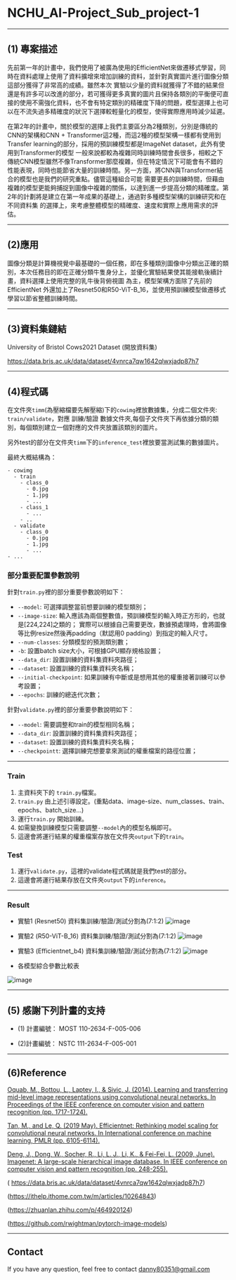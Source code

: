 # NCHU_AI-Project_Sub_project-1
---

## (1) 專案描述
先前第一年的計畫中，我們使用了被廣為使用的EfficientNet來做遷移式學習，同時在資料處理上使用了資料擴增來增加訓練的資料，並針對真實圖片進行圖像分類這部分獲得了非常高的成績。雖然本次
實驗以少量的資料就獲得了不錯的結果但還是有許多可以改進的部分，若可獲得更多真實的圖片且保持各類別的平衡便可直接的使用不需強化資料，也不會有特定類別的精確度下降的問題，模型選擇上也可
以在不流失過多精確度的狀況下選擇較輕量化的模型，使得實際應用時減少延遲。

在第2年的計畫中，關於模型的選擇上我們主要區分為2種類別，分別是傳統的CNN的架構和CNN + Transformer這2種，而這2種的模型架構一樣都有使用到Transfer learning的部分，採用的預訓練模型都是ImageNet dataset，此外有使用到Transformer的模型
一般來說都較為複雜同時訓練時間會長很多，相較之下傳統CNN模型雖然不像Transformer那麼複雜，但在特定情況下可能會有不錯的性能表現，同時也能節省大量的訓練時間。另一方面，將CNN與Transformer結合的模型也是我們的研究重點。儘管這種組合可能
需要更長的訓練時間，但藉由複雜的模型更能夠捕捉到圖像中複雜的關係，以達到進一步提高分類的精確度。第2年的計劃將是建立在第一年成果的基礎上，通過對多種模型架構的訓練研究和在不同資料集
的選擇上，來考慮整體模型的精確度、速度和實際上應用需求的評估。

---
## (2)應用
圖像分類是計算機視覺中最基礎的一個任務，即在多種類別圖像中分類出正確的類別，本次任務目的即在正確分類牛隻身分上，並優化實驗結果使其能接軌後續計畫，資料選擇上使用完整的乳牛後背俯視圖
為主，模型架構方面除了先前的EfficientNet 外還加上了Resnet50和R50-ViT-B_16，並使用預訓練模型做遷移式學習以節省整體訓練時間。

---
## (3)資料集鏈結
University of Bristol Cows2021 Dataset (開放資料集)

https://data.bris.ac.uk/data/dataset/4vnrca7qw1642qlwxjadp87h7

---
## (4)程式碼

在文件夾`timm`(為壓縮檔要先解壓縮)下的`cowimg`裡放數據集，分成二個文件夾: `train/validate`，對應 訓練/驗證 數據文件夾,每個子文件夾下再依據分類的類別，每個類別建立一個對應的文件夾放置該類別的圖片。

另外test的部分在文件夾`timm`下的`inference_test`裡放要當測試集的數據圖片。

最終大概結構為：
```
- cowimg
  - train
    - class_0
      - 0.jpg
      - 1.jpg
      - ...
    - class_1
      - ...
    - ..
  - validate
    - class_0
      - 0.jpg
      - 1.jpg
      - ...
- ...
```

### 部分重要配置參數說明

針對`train.py`裡的部分重要參數說明如下：

- `--model`: 可選擇調整當前想要訓練的模型類別；
- `--image-size`: 輸入應該為兩個整數值，預訓練模型的輸入時正方形的，也就是[224,224]之類的；
   實際可以根據自己需要更改，數據預處理時，會將圖像等比例resize然後再padding（默認用0 padding）到指定的輸入尺寸。
- `--num-classes`: 分類模型的預測類別數；
- `-b`: 設置batch size大小，可根據GPU顯存規格設置；
- `--data_dir`: 設置訓練的資料集資料夾路徑；
- `--dataset`: 設置訓練的資料集資料夾名稱；
- `--initial-checkpoint`: 如果訓練有中斷或是想用其他的權重接著訓練可以參考設置；
- `--epochs`: 訓練的總迭代次數；

針對`validate.py`裡的部分重要參數說明如下：

- `--model`: 需要調整和train的模型相同名稱；
- `--data_dir`: 設置訓練的資料集資料夾路徑；
- `--dataset`: 設置訓練的資料集資料夾名稱；
- `--checkpointt`: 選擇訓練完想要拿來測試的權重檔案的路徑位置；

---
### Train
1. 主資料夾下的 `train.py`檔案。
2. `train.py` 由上述引導設定。(重點data、image-size、num_classes、train、epochs、batch_size...)
3. 運行`train.py` 開始訓練。
4. 如需變換訓練模型只需要調整`--model`內的模型名稱即可。
5. 這邊會將運行結果的權重檔案存放在文件夾`output`下的`train`。

### Test  

1. 運行`validate.py`，這裡的validate程式碼就是我們test的部分。
2. 這邊會將運行結果存放在文件夾`output`下的`inference`。

---
### Result 
- 實驗1 (Resnet50) 資料集訓練/驗證/測試分割為(7:1:2)
![image](https://github.com/dannyFan-0201/NCHU_AI-Project_Sub_project-1/assets/47968782/6fc72645-3dc5-462d-8bf5-8bd43d226d06)

- 實驗2 (R50-ViT-B_16) 資料集訓練/驗證/測試分割為(7:1:2)
![image](https://github.com/dannyFan-0201/NCHU_AI-Project_Sub_project-1/assets/47968782/cfa8da18-0c13-412e-a435-25c1c9b7f55b)

- 實驗3 (Efficientnet_b4) 資料集訓練/驗證/測試分割為(7:1:2)
![image](https://github.com/dannyFan-0201/NCHU_AI-Project_Sub_project-1/assets/47968782/36249a5d-9895-447d-8d04-d3688ee787d0)

- 各模型綜合參數比較表

![image](https://github.com/dannyFan-0201/NCHU_AI-Project_Sub_project-1/assets/47968782/3c5241ea-cb47-48ad-8fb5-e3d51b788c9e)


---
## (5) 感謝下列計畫的支持
- (1) 計畫編號： MOST 110-2634-F-005-006

- (2)計畫編號： NSTC 111-2634-F-005-001

---
## (6)Reference

 [Oquab, M., Bottou, L., Laptev, I., & Sivic, J. (2014). Learning and transferring mid-level image representations using convolutional neural networks. In Proceedings of the IEEE conference on computer vision 
 and pattern recognition (pp. 1717-1724). ](https://ieeexplore.ieee.org/document/6909618)

[Tan, M., and Le, Q. (2019 May). Efficientnet: Rethinking model scaling for convolutional neural networks. In International conference on machine learning, PMLR (pp. 6105-6114).](https://proceedings.mlr.press/v97/tan19a/tan19a.pdf)

[Deng, J., Dong, W., Socher, R., Li, L. J., Li, K., & Fei-Fei, L. (2009, June). Imagenet: A large-scale hierarchical image database. In IEEE conference on computer vision and pattern recognition (pp. 248-255).](https://ieeexplore.ieee.org/document/5206848)

( https://data.bris.ac.uk/data/dataset/4vnrca7qw1642qlwxjadp87h7)

(https://ithelp.ithome.com.tw/m/articles/10264843)

(https://zhuanlan.zhihu.com/p/464920124)

(https://github.com/rwightman/pytorch-image-models)

---
## Contact
If you have any question, feel free to contact danny80351@gmail.com
